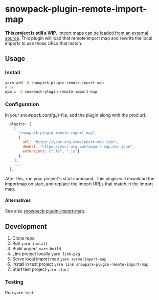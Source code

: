 # snowpack-plugin-remote-import-map

**This project is still a WIP.** [Import maps can be loaded from an external source](https://github.com/WICG/import-maps#installation). This plugin will load that remote import map and rewrite the local imports to use those URLs that match.

## Usage

### Install

```sh
yarn add -D snowpack-plugin-remote-import-map
# or
npm i -S snowpack-plugin-remote-import-map
```

### Configuration

In your _snowpack.config.js_ file, add the plugin along with the prod url.

```js
  plugins: [
    [
      "snowpack-plugin-remote-import-map",
      {
        url: "https://your-org.com/import-map.json",
        devUrl: "https://your-org.com/import-map.dev.json",
        extensions: [".ts", ".js"]
      },
    ],
    ...
  ],
```

After this, run your project's start command. This plugin will download the importmap on start, and replace the import URLs that match in the import map.

#### Alternatives

See also [snowpack-plugin-import-map](https://github.com/zhoukekestar/snowpack-plugin-import-map).

## Development

1. Clone repo
1. Run `yarn install`
1. Build project `yarn build`
1. Link project locally `yarn link-pkg`
1. Serve local import map `yarn serve:import-map`
1. Install in test project `yarn link snowpack-plugin-remote-import-map`
1. Start test project `yarn start`

### Testing

Run `yarn test`
